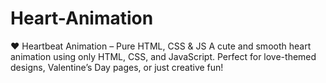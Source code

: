 # Heart-Animation
❤️ Heartbeat Animation – Pure HTML, CSS &amp; JS A cute and smooth heart animation using only HTML, CSS, and JavaScript. Perfect for love-themed designs, Valentine’s Day pages, or just creative fun!
